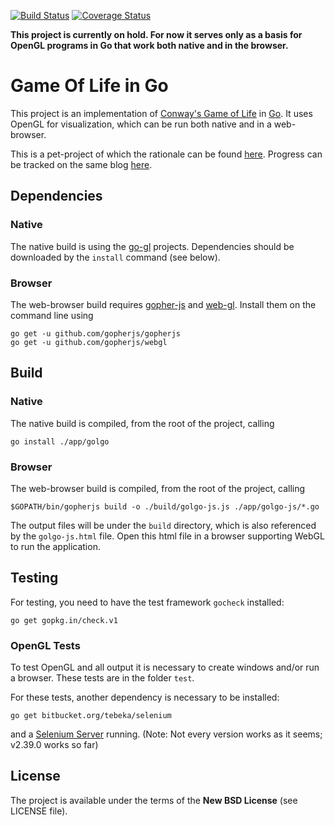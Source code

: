 [![Build Status][drone-image]][drone-url]
[![Coverage Status][coveralls-image]][coveralls-url]

**This project is currently on hold. For now it serves only as a basis for OpenGL programs in Go that work both native and in the browser.**

# Game Of Life in Go

This project is an implementation of [Conway's Game of Life](http://en.wikipedia.org/wiki/Conways_Game_of_Life) in [Go](http://golang.org/). It uses OpenGL for visualization, which can be run both native and in a web-browser.

This is a pet-project of which the rationale can be found [here](http://manynames.sevensuns.at/technojoy/2014/07/game-of-life-concept-idea.html). Progress can be tracked on the same blog [here](http://manynames.sevensuns.at/technojoy/go-game-of-life/).

## Dependencies
### Native
The native build is using the [go-gl](http://go-gl.github.io/) projects. Dependencies should be downloaded by the ```install``` command (see below).

### Browser
The web-browser build requires [gopher-js](https://github.com/gopherjs/gopherjs) and [web-gl](https://github.com/gopherjs/webgl). Install them on the command line using
```
go get -u github.com/gopherjs/gopherjs
go get -u github.com/gopherjs/webgl
```

## Build
### Native
The native build is compiled, from the root of the project, calling
```
go install ./app/golgo
```

### Browser
The web-browser build is compiled, from the root of the project, calling
```
$GOPATH/bin/gopherjs build -o ./build/golgo-js.js ./app/golgo-js/*.go
```
The output files will be under the ```build``` directory, which is also referenced by the ```golgo-js.html``` file. Open this html file in a browser supporting WebGL to run the application.

## Testing
For testing, you need to have the test framework ```gocheck``` installed:
```
go get gopkg.in/check.v1
```

### OpenGL Tests
To test OpenGL and all output it is necessary to create windows and/or run a browser. These tests are in the folder ```test```.

For these tests, another dependency is necessary to be installed:
```
go get bitbucket.org/tebeka/selenium
```
and a [Selenium Server](http://docs.seleniumhq.org/download/) running. (Note: Not every version works as it seems; v2.39.0 works so far)

## License

The project is available under the terms of the **New BSD License** (see LICENSE file).

[drone-url]: https://drone.io/github.com/dertseha/golgo/latest
[drone-image]: https://drone.io/github.com/dertseha/golgo/status.png
[coveralls-url]: https://coveralls.io/r/dertseha/golgo
[coveralls-image]: https://coveralls.io/repos/dertseha/golgo/badge.png
